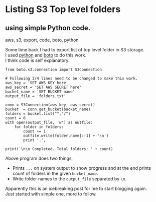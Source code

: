# Listing S3 Top level folders
## using simple Python code.
aws, s3, export, code, boto, python

Some time back I had to export list of top level folder in S3 storage.  
I used [python](https://www.python.org/) and [boto](https://github.com/boto/boto3) to do this work.  
I think code is self explanatory.  

	from boto.s3.connection import S3Connection

	# Following 3/4 lines need to be changed to make this work.
	aws_key = 'SET AWS KEY here'
	aws_secret = 'SET AWS SECRET here'
	bucket_name = 'SET BUCKET name'
	output_file = 'folders.txt'

	conn = S3Connection(aws_key, aws_secret)
	bucket  = conn.get_bucket(bucket_name)
	folders = bucket.list("","/")
	count = 0
	with open(output_file, 'w') as outfile:
		for folder in folders:
			count += 1
			outfile.write(folder.name[:-1] + '\n')
			print '.',
	
	print('\n\n Completed. Total folders: ' + count)


Above program does two things,

* Prints `...` on system output to show progress and at the end prints count of folders in the given `bucket_name`.
* Write folder names to the `output_file` separated by `\n`.

Apparently this is an icebreaking post for me to start blogging again.  
Just started with simple one, more to follow.
